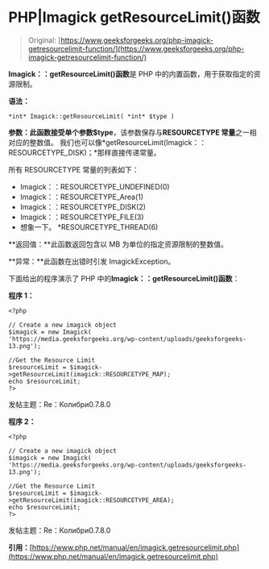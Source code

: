 # PHP|Imagick getResourceLimit()函数

> Original: [https://www.geeksforgeeks.org/php-imagick-getresourcelimit-function/](https://www.geeksforgeeks.org/php-imagick-getresourcelimit-function/)

**Imagick：：getResourceLimit()函数**是 PHP 中的内置函数，用于获取指定的资源限制。

**语法：**

```
*int* Imagick::getResourceLimit( *int* $type )
```

**参数：**此函数接受单个参数**$type**，该参数保存与**RESOURCETYPE 常量**之一相对应的整数值。 我们也可以像*getResourceLimit(Imagick：：RESOURCETYPE_DISK)；*那样直接传递常量。

所有 RESOURCETYPE 常量的列表如下：

*   Imagick：：RESOURCETYPE_UNDEFINED(0)
*   Imagick：：RESOURCETYPE_Area(1)
*   Imagick：：RESOURCETYPE_DISK(2)
*   Imagick：：RESOURCETYPE_FILE(3)
*   想象一下。 *RESOURCETYPE_THREAD(6)

**返回值：**此函数返回包含以 MB 为单位的指定资源限制的整数值。

**异常：**此函数在出错时引发 ImagickException。

下面给出的程序演示了 PHP 中的**Imagick：：getResourceLimit()函数**：

**程序 1：**

```
<?php

// Create a new imagick object
$imagick = new Imagick(
'https://media.geeksforgeeks.org/wp-content/uploads/geeksforgeeks-13.png');

//Get the Resource Limit
$resourceLimit = $imagick->getResourceLimit(imagick::RESOURCETYPE_MAP);
echo $resourceLimit;
?>
```

发帖主题：Re：Колибри0.7.8.0

**程序 2：**

```
<?php

// Create a new imagick object
$imagick = new Imagick(
'https://media.geeksforgeeks.org/wp-content/uploads/geeksforgeeks-13.png');

//Get the Resource Limit
$resourceLimit = $imagick->getResourceLimit(imagick::RESOURCETYPE_AREA);
echo $resourceLimit;
?>
```

发帖主题：Re：Колибри0.7.8.0

**引用：**[https://www.php.net/manual/en/imagick.getresourcelimit.php](https://www.php.net/manual/en/imagick.getresourcelimit.php)